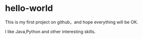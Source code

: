 # hello-world
This is my first project on github，and hope everything will be OK.

I like Java,Python and other interesting skills.
